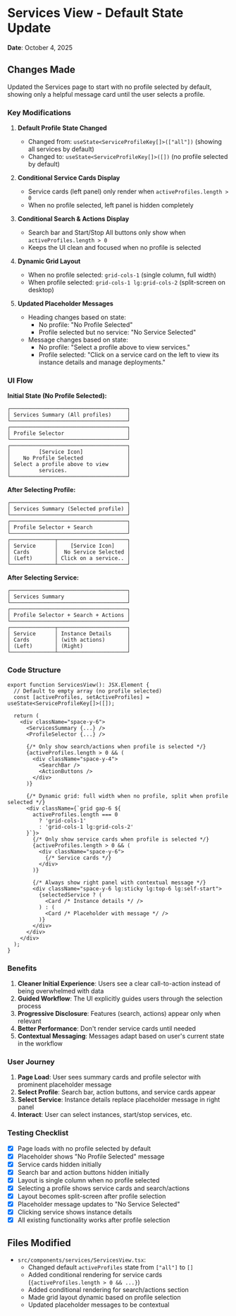 # Services View - Default State Update

**Date**: October 4, 2025

## Changes Made

Updated the Services page to start with no profile selected by default, showing only a helpful message card until the user selects a profile.

### Key Modifications

1. **Default Profile State Changed**
   - Changed from: `useState<ServiceProfileKey[]>(["all"])` (showing all services by default)
   - Changed to: `useState<ServiceProfileKey[]>([])` (no profile selected by default)

2. **Conditional Service Cards Display**
   - Service cards (left panel) only render when `activeProfiles.length > 0`
   - When no profile selected, left panel is hidden completely

3. **Conditional Search & Actions Display**
   - Search bar and Start/Stop All buttons only show when `activeProfiles.length > 0`
   - Keeps the UI clean and focused when no profile is selected

4. **Dynamic Grid Layout**
   - When no profile selected: `grid-cols-1` (single column, full width)
   - When profile selected: `grid-cols-1 lg:grid-cols-2` (split-screen on desktop)

5. **Updated Placeholder Messages**
   - Heading changes based on state:
     - No profile: "No Profile Selected"
     - Profile selected but no service: "No Service Selected"
   - Message changes based on state:
     - No profile: "Select a profile above to view services."
     - Profile selected: "Click on a service card on the left to view its instance details and manage deployments."

### UI Flow

**Initial State (No Profile Selected):**
```
┌─────────────────────────────────────┐
│ Services Summary (All profiles)     │
└─────────────────────────────────────┘
┌─────────────────────────────────────┐
│ Profile Selector                    │
└─────────────────────────────────────┘
┌─────────────────────────────────────┐
│         [Service Icon]              │
│    No Profile Selected              │
│ Select a profile above to view      │
│         services.                   │
└─────────────────────────────────────┘
```

**After Selecting Profile:**
```
┌─────────────────────────────────────┐
│ Services Summary (Selected profile) │
└─────────────────────────────────────┘
┌─────────────────────────────────────┐
│ Profile Selector + Search           │
└─────────────────────────────────────┘
┌──────────────┬──────────────────────┐
│ Service      │    [Service Icon]    │
│ Cards        │  No Service Selected │
│ (Left)       │ Click on a service.. │
└──────────────┴──────────────────────┘
```

**After Selecting Service:**
```
┌─────────────────────────────────────┐
│ Services Summary                    │
└─────────────────────────────────────┘
┌─────────────────────────────────────┐
│ Profile Selector + Search + Actions │
└─────────────────────────────────────┘
┌──────────────┬──────────────────────┐
│ Service      │ Instance Details     │
│ Cards        │ (with actions)       │
│ (Left)       │ (Right)              │
└──────────────┴──────────────────────┘
```

### Code Structure

```tsx
export function ServicesView(): JSX.Element {
  // Default to empty array (no profile selected)
  const [activeProfiles, setActiveProfiles] = useState<ServiceProfileKey[]>([]);
  
  return (
    <div className="space-y-6">
      <ServicesSummary {...} />
      <ProfileSelector {...} />
      
      {/* Only show search/actions when profile is selected */}
      {activeProfiles.length > 0 && (
        <div className="space-y-4">
          <SearchBar />
          <ActionButtons />
        </div>
      )}
      
      {/* Dynamic grid: full width when no profile, split when profile selected */}
      <div className={`grid gap-6 ${
        activeProfiles.length === 0 
          ? 'grid-cols-1' 
          : 'grid-cols-1 lg:grid-cols-2'
      }`}>
        {/* Only show service cards when profile is selected */}
        {activeProfiles.length > 0 && (
          <div className="space-y-6">
            {/* Service cards */}
          </div>
        )}
        
        {/* Always show right panel with contextual message */}
        <div className="space-y-6 lg:sticky lg:top-6 lg:self-start">
          {selectedService ? (
            <Card /* Instance details */ />
          ) : (
            <Card /* Placeholder with message */ />
          )}
        </div>
      </div>
    </div>
  );
}
```

### Benefits

1. **Cleaner Initial Experience**: Users see a clear call-to-action instead of being overwhelmed with data
2. **Guided Workflow**: The UI explicitly guides users through the selection process
3. **Progressive Disclosure**: Features (search, actions) appear only when relevant
4. **Better Performance**: Don't render service cards until needed
5. **Contextual Messaging**: Messages adapt based on user's current state in the workflow

### User Journey

1. **Page Load**: User sees summary cards and profile selector with prominent placeholder message
2. **Select Profile**: Search bar, action buttons, and service cards appear
3. **Select Service**: Instance details replace placeholder message in right panel
4. **Interact**: User can select instances, start/stop services, etc.

### Testing Checklist

- [x] Page loads with no profile selected by default
- [x] Placeholder shows "No Profile Selected" message
- [x] Service cards hidden initially
- [x] Search bar and action buttons hidden initially
- [x] Layout is single column when no profile selected
- [x] Selecting a profile shows service cards and search/actions
- [x] Layout becomes split-screen after profile selection
- [x] Placeholder message updates to "No Service Selected"
- [x] Clicking service shows instance details
- [x] All existing functionality works after profile selection

## Files Modified

- `src/components/services/ServicesView.tsx`: 
  - Changed default `activeProfiles` state from `["all"]` to `[]`
  - Added conditional rendering for service cards (`{activeProfiles.length > 0 && ...}`)
  - Added conditional rendering for search/actions section
  - Made grid layout dynamic based on profile selection
  - Updated placeholder messages to be contextual
